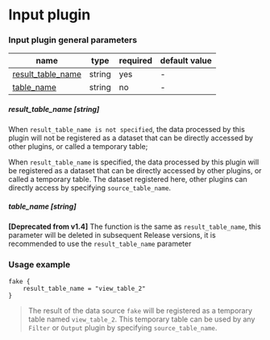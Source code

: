 # Input plugin

### Input plugin general parameters

| name | type | required | default value |
| --- | --- | --- | --- |
| [result_table_name](#result_table_name-string) | string | yes | - |
| [table_name](#table_name-string) | string | no | - |


##### result_table_name [string]

When `result_table_name is not specified`, the data processed by this plugin will not be registered as a dataset that can be directly accessed by other plugins, or called a temporary table;

When `result_table_name` is specified, the data processed by this plugin will be registered as a dataset that can be directly accessed by other plugins, or called a temporary table. The dataset registered here, other plugins can directly access by specifying `source_table_name`.


##### table_name [string]

**\[Deprecated from v1.4\]** The function is the same as `result_table_name`, this parameter will be deleted in subsequent Release versions, it is recommended to use the `result_table_name` parameter


### Usage example

````
fake {
    result_table_name = "view_table_2"
}
````

> The result of the data source `fake` will be registered as a temporary table named `view_table_2`. This temporary table can be used by any `Filter` or `Output` plugin by specifying `source_table_name`.